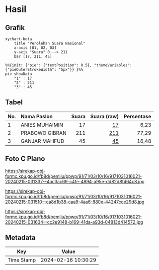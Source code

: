 # Hasil

## Grafik

```mermaid
xychart-beta
    title "Perolehan Suara Nasional"
    x-axis [01, 02, 03]
    y-axis "Suara" 0 --> 211
    bar [17, 211, 45]
```

```mermaid
%%{init: {"pie": {"textPosition": 0.5}, "themeVariables": {"pieOuterStrokeWidth": "5px"}} }%%
pie showData
    "1" : 17
    "2" : 211
    "3" : 45
```

## Tabel

| No. | Nama Paslon    | Suara | Suara (raw) | Persentase |
|:--- |:-------------- | -----:| -----------:| ----------:|
| 1   | ANIES MUHAIMIN | 17    | [17][p-1]   | 6,23       |
| 2   | PRABOWO GIBRAN | 211   | [211][p-2]  | 77,29      |
| 3   | GANJAR MAHFUD  | 45    | [45][p-3]   | 16,48      |


[p-1]: https://github.com/gigit-pemilu/pemilu-2024/blob/main/pilpres/hitung-suara/sub/91-papua/sub/71-kota-jayapura/sub/03-abepura/sub/1016-way-mhorock/sub/021-tps/sub/paslon-1.txt
[p-2]: https://github.com/gigit-pemilu/pemilu-2024/blob/main/pilpres/hitung-suara/sub/91-papua/sub/71-kota-jayapura/sub/03-abepura/sub/1016-way-mhorock/sub/021-tps/sub/paslon-2.txt
[p-3]: https://github.com/gigit-pemilu/pemilu-2024/blob/main/pilpres/hitung-suara/sub/91-papua/sub/71-kota-jayapura/sub/03-abepura/sub/1016-way-mhorock/sub/021-tps/sub/paslon-3.txt

## Foto C Plano

https://sirekap-obj-formc.kpu.go.id/fb8d/pemilu/ppwp/91/71/03/10/16/9171031016021-20240215-031337--4ac3ac69-c4fe-4894-a95e-dd82d8f464c8.jpg

https://sirekap-obj-formc.kpu.go.id/fb8d/pemilu/ppwp/91/71/03/10/16/9171031016021-20240215-031510--ca8d1b38-caa9-4aa6-880e-44247cce29d8.jpg

https://sirekap-obj-formc.kpu.go.id/fb8d/pemilu/ppwp/91/71/03/10/16/9171031016021-20240215-031634--cc2e9148-b169-41da-a93d-04813d414572.jpg


## Metadata

| Key        | Value               |
| ---------- | ------------------- |
| Time Stamp | 2024-02-16 10:30:29 |



